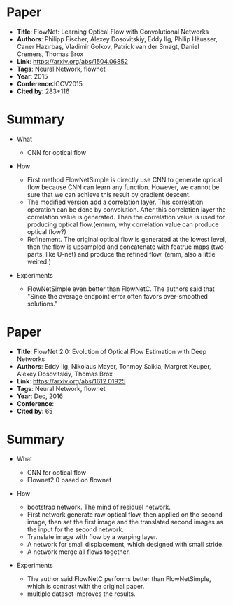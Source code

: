 # Paper

* **Title**: FlowNet: Learning Optical Flow with Convolutional Networks
* **Authors**: Philipp Fischer, Alexey Dosovitskiy, Eddy Ilg, Philip Häusser, Caner Hazırbaş, Vladimir Golkov, Patrick van der Smagt, Daniel Cremers, Thomas Brox
* **Link**: https://arxiv.org/abs/1504.06852
* **Tags**: Neural Network, flownet
* **Year**: 2015
* **Conference**:ICCV2015
* **Cited by**: 283+116

# Summary

* What
    * CNN for optical flow

* How
    * First method FlowNetSimple is directly use CNN to generate optical flow because CNN can learn
    any function. However, we cannot be sure that we can achieve this result by gradient descent.
    * The modified version add a correlation layer. This correlation operation can be done by convolution. After this
    correlation layer the correlation value is generated. Then the correlation value is used for producing
    optical flow.(emmm, why correlation value can produce optical flow?)
    * Refinement. The original optical flow is generated at the lowest level, then the flow is upsampled and
    concatenate with featrue maps (two parts, like U-net) and produce the refined flow. (emm, also a little weired.)
    
  
* Experiments
    * FlowNetSimple even better than FlowNetC. The authors said that "Since the average endpoint
error often favors over-smoothed solutions."


# Paper

* **Title**: FlowNet 2.0: Evolution of Optical Flow Estimation with Deep Networks
* **Authors**: Eddy Ilg, Nikolaus Mayer, Tonmoy Saikia, Margret Keuper, Alexey Dosovitskiy, Thomas Brox
* **Link**: https://arxiv.org/abs/1612.01925
* **Tags**: Neural Network, flownet
* **Year**: Dec, 2016
* **Conference**:
* **Cited by**: 65

# Summary

* What
    * CNN for optical flow
    * Flownet2.0 based on flownet

* How
    * bootstrap network. The mind of residuel network.
    * First network generate raw optical flow, then applied on the second image, then set the first image and the 
    translated second images as the input for the second network.
    * Translate image with flow by a warping layer.
    * A network for small displacement, which designed with small stride.
    * A network merge all flows together.   
  
* Experiments
    * The author said FlowNetC performs better than FlowNetSimple, which is contrast with the original paper.
    * multiple dataset improves the results.
    
